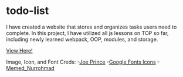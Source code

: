 # todo-list
I have created a website that stores and organizes tasks users need to complete. In this project, I have utilized all js lessons on TOP so far, including newly learned webpack, OOP, modules, and storage. 


[View Here!](https://djl2e.github.io/todo-list/)

Image, Icon, and Font Creds:
-[Joe Prince](https://fonts.google.com/specimen/Varela+Round?sort=popularity#standard-styles)
-[Google Fonts Icons](https://fonts.google.com/icons?icon.query=list)
-[Memed_Nurrohmad](https://pixabay.com/vectors/list-icon-symbol-paper-sign-flat-2389219/)
